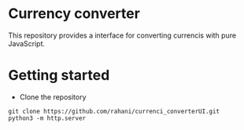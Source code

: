 # Currency converter

This repository provides a interface for converting currencis with pure JavaScript.

# Getting started

- Clone the repository

```
git clone https://github.com/rahani/currenci_converterUI.git
python3 -m http.server
```
